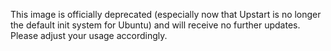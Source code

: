 This image is officially deprecated (especially now that Upstart is no longer the default init system for Ubuntu) and will receive no further updates. Please adjust your usage accordingly.

